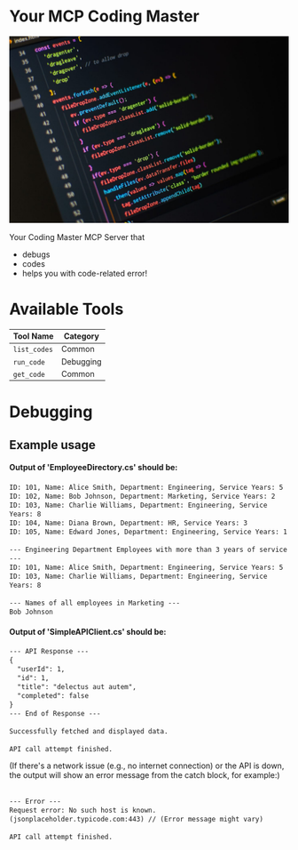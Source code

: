 # Your MCP Coding Master

![alt text](image.png)


Your Coding Master MCP Server that
- debugs
- codes
- helps you with code-related error!

# Available Tools

| Tool Name  | Category |
| ------------- | ------------- |
| `list_codes`  | Common  |
| `run_code`  | Debugging  |
| `get_code`  | Common  |

# Debugging

## Example usage

#### Output of 'EmployeeDirectory.cs' should be:

```All Employees:
ID: 101, Name: Alice Smith, Department: Engineering, Service Years: 5
ID: 102, Name: Bob Johnson, Department: Marketing, Service Years: 2
ID: 103, Name: Charlie Williams, Department: Engineering, Service Years: 8
ID: 104, Name: Diana Brown, Department: HR, Service Years: 3
ID: 105, Name: Edward Jones, Department: Engineering, Service Years: 1

--- Engineering Department Employees with more than 3 years of service ---
ID: 101, Name: Alice Smith, Department: Engineering, Service Years: 5
ID: 103, Name: Charlie Williams, Department: Engineering, Service Years: 8

--- Names of all employees in Marketing ---
Bob Johnson
```




#### Output of 'SimpleAPIClient.cs' should be:



```Attempting to fetch data from: https://jsonplaceholder.typicode.com/todos/1
--- API Response ---
{
  "userId": 1,
  "id": 1,
  "title": "delectus aut autem",
  "completed": false
}
--- End of Response ---

Successfully fetched and displayed data.

API call attempt finished.
```


(If there's a network issue (e.g., no internet connection) or the API is down, the output will show an error message from the catch block, for example:)

```Attempting to fetch data from: https://jsonplaceholder.typicode.com/todos/1

--- Error ---
Request error: No such host is known. (jsonplaceholder.typicode.com:443) // (Error message might vary)

API call attempt finished.
```